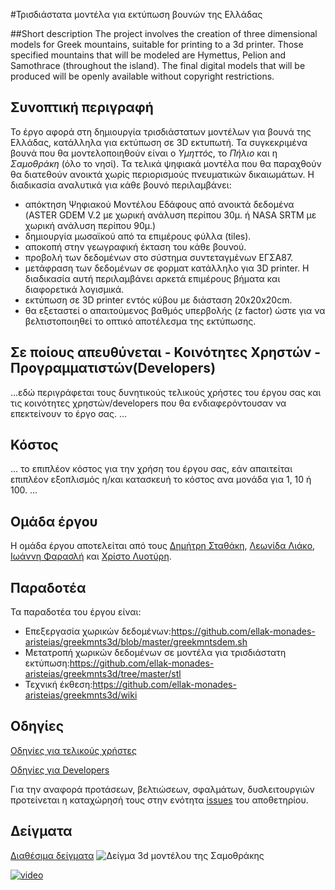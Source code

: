 #Τρισδιάστατα μοντέλα για εκτύπωση βουνών της Ελλάδας

##Short description
The project involves the creation of three dimensional models for Greek mountains, suitable for printing to a 3d printer.
Those specified mountains that will be modeled are Hymettus, Pelion and Samothrace (throughout the island).
The final digital models that will be produced will be openly available without copyright restrictions.

## Συνοπτική περιγραφή
Το έργο αφορά στη δημιουργία τρισδιάστατων μοντέλων για βουνά της
Ελλάδας, κατάλληλα για εκτύπωση σε 3D εκτυπωτή. Τα συγκεκριμένα βουνά
που θα μοντελοποιηθούν είναι ο *Υμηττός*, το *Πήλιο* και η *Σαμοθράκη* (όλο το
νησί). Τα τελικά ψηφιακά μοντέλα που θα παραχθούν θα διατεθούν ανοικτά
χωρίς περιορισμούς πνευματικών δικαιωμάτων. Η διαδικασία αναλυτικά για
κάθε βουνό περιλαμβάνει:

- απόκτηση Ψηφιακού Μοντέλου Εδάφους από ανοικτά δεδομένα (ASTER GDEM
V.2 με χωρική ανάλυση περίπου 30μ. ή NASA SRTM με χωρική ανάλυση περίπου
90μ.)
- δημιουργία μωσαϊκού από τα επιμέρους φύλλα (tiles).
- αποκοπή στην γεωγραφική έκταση του κάθε βουνού.
- προβολή των δεδομένων στο σύστημα συντεταγμένων ΕΓΣΑ87.
- μετάφραση των δεδομένων σε φορματ κατάλληλο για 3D printer. Η
διαδικασία αυτή περιλαμβάνει αρκετά επιμέρους βήματα και διαφορετικά
λογισμικά.
- εκτύπωση σε 3D printer εντός κύβου με διάσταση 20x20x20cm.
- θα εξεταστεί ο απαιτούμενος βαθμός υπερβολής (z factor) ώστε για να
βελτιστοποιηθεί το οπτικό αποτέλεσμα της εκτύπωσης.

## Σε ποίους απευθύνεται - Κοινότητες Χρηστών - Προγραμματιστών(Developers) ##
...εδώ περιγράφεται τους δυνητικούς τελικούς χρήστες του έργου σας και τις κοινότητες χρηστών/developers που θα ενδιαφερόντουσαν να επεκτείνουν το έργο σας. ...

## Κόστος ##
 ... το επιπλέον κόστος για την χρήση του έργου σας, εάν απαιτείται επιπλέον εξοπλισμός η/και κατασκευή το κόστος ανα μονάδα για 1, 10 ή 100. ...

## Ομάδα έργου
Η ομάδα έργου αποτελείται από τους [Δημήτρη Σταθάκη](https://gr.linkedin.com/in/dstath), [Λεωνίδα Λιάκο](https://gr.linkedin.com/in/leonidasliakos),
[Ιωάννη Φαρασλή](https://gr.linkedin.com/pub/faraslis-ioannis/9/30b/40) και [Χρίστο Λυοτύρη](https://www.linkedin.com/pub/christos-liotiris/a0/32b/18).

## Παραδοτέα
Τα παραδοτέα του έργου είναι:
- Επεξεργασία χωρικών δεδομένων:https://github.com/ellak-monades-aristeias/greekmnts3d/blob/master/greekmntsdem.sh
- Μετατροπή χωρικών δεδομένων σε μοντέλα για τρισδιάστατη εκτύπωση:https://github.com/ellak-monades-aristeias/greekmnts3d/tree/master/stl
- Τεχνική έκθεση:https://github.com/ellak-monades-aristeias/greekmnts3d/wiki

## Οδηγίες

[Οδηγίες για τελικούς χρήστες](https://github.com/ellak-monades-aristeias/greekmnts3d/wiki/%CE%9F%CE%B4%CE%B7%CE%B3%CE%AF%CE%B5%CF%82-%CE%B3%CE%B9%CE%B1-%CF%84%CE%B5%CE%BB%CE%B9%CE%BA%CE%BF%CF%8D%CF%82-%CF%87%CF%81%CE%AE%CF%83%CF%84%CE%B5%CF%82)

[Οδηγίες για Developers](https://github.com/ellak-monades-aristeias/greekmnts3d/wiki/%CE%9F%CE%B4%CE%B7%CE%B3%CE%AF%CE%B5%CF%82-%CE%B3%CE%B9%CE%B1-Developers)

 Για την αναφορά προτάσεων, βελτιώσεων, σφαλμάτων, δυσλειτουργιών προτείνεται η καταχώρησή τους στην ενότητα [issues](https://github.com/ellak-monades-aristeias/greekmnts3d/issues) του αποθετηρίου.


## Δείγματα
[Διαθέσιμα δείγματα](https://github.com/ellak-monades-aristeias/greekmnts3d/wiki/3.-%CE%94%CE%B5%CE%AF%CE%B3%CE%BC%CE%B1%CF%84%CE%B1)
![Δείγμα 3d μοντέλου της Σαμοθράκης](https://cloud.githubusercontent.com/assets/2356135/9999811/1a65d7e2-60a1-11e5-839d-3352d8d809d6.png)


[![video](https://cloud.githubusercontent.com/assets/2356135/10302049/39b0b5ec-6c11-11e5-8fcb-86d564ce171d.jpg)](
https://pithos.okeanos.grnet.gr/public/UYqbR7cwGmY9Lg1nREIEr5)
